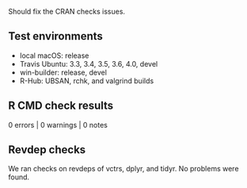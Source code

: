 
Should fix the CRAN checks issues.

## Test environments

* local macOS: release
* Travis Ubuntu: 3.3, 3.4, 3.5, 3.6, 4.0, devel
* win-builder: release, devel
* R-Hub: UBSAN, rchk, and valgrind builds


## R CMD check results

0 errors | 0 warnings | 0 notes


## Revdep checks

We ran checks on revdeps of vctrs, dplyr, and tidyr. No problems were found.
